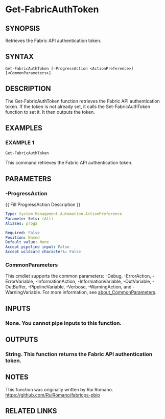 # Get-FabricAuthToken

## SYNOPSIS
Retrieves the Fabric API authentication token.

## SYNTAX

```
Get-FabricAuthToken [-ProgressAction <ActionPreference>] [<CommonParameters>]
```

## DESCRIPTION
The Get-FabricAuthToken function retrieves the Fabric API authentication token.
If the token is not already set, it calls the Set-FabricAuthToken function to set it.
It then outputs the token.

## EXAMPLES

### EXAMPLE 1
```
Get-FabricAuthToken
```

This command retrieves the Fabric API authentication token.

## PARAMETERS

### -ProgressAction
{{ Fill ProgressAction Description }}

```yaml
Type: System.Management.Automation.ActionPreference
Parameter Sets: (All)
Aliases: proga

Required: False
Position: Named
Default value: None
Accept pipeline input: False
Accept wildcard characters: False
```

### CommonParameters
This cmdlet supports the common parameters: -Debug, -ErrorAction, -ErrorVariable, -InformationAction, -InformationVariable, -OutVariable, -OutBuffer, -PipelineVariable, -Verbose, -WarningAction, and -WarningVariable. For more information, see [about_CommonParameters](http://go.microsoft.com/fwlink/?LinkID=113216).

## INPUTS

### None. You cannot pipe inputs to this function.
## OUTPUTS

### String. This function returns the Fabric API authentication token.
## NOTES
This function was originally written by Rui Romano.
https://github.com/RuiRomano/fabricps-pbip

## RELATED LINKS

